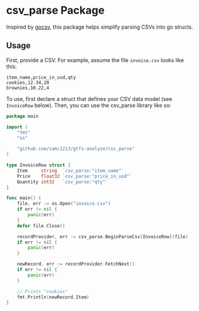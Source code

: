# csv_parse Package
Inspired by [gocsv](https://github.com/gocarina/gocsv), this package helps simplify parsing CSVs into go structs.

## Usage
First, provide a CSV. For example, assume the file `invoice.csv` looks like this:

```csv
item_name,price_in_usd,qty
cookies,12.34,20
brownies,10.22,4
```

To use, first declare a struct that defines your CSV data model (see `InvoiceRow` below). Then, you can use the csv_parse library like so:

```go
package main

import (
	"fmt"
	"os"

	"github.com/samc1213/gtfs-analyze/csv_parse"
)

type InvoiceRow struct {
	Item     string  `csv_parse:"item_name"`
	Price    float32 `csv_parse:"price_in_usd"`
	Quantity int32   `csv_parse:"qty"`
}

func main() {
	file, err := os.Open("invoice.csv")
	if err != nil {
		panic(err)
	}
	defer file.Close()

	recordProvider, err := csv_parse.BeginParseCsv[InvoiceRow](file)
	if err != nil {
		panic(err)
	}

	newRecord, err := recordProvider.FetchNext()
	if err != nil {
		panic(err)
	}

	// Prints "cookies"
	fmt.Println(newRecord.Item)
}
```
